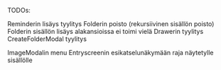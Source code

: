 TODOs:

Reminderin lisäys tyylitys
Folderin poisto (rekursiivinen sisällön poisto)
Folderin sisällön lisäys alakansioissa ei toimi vielä
Drawerin tyylitys
CreateFolderModal tyylitys


ImageModalin menu
Entryscreenin esikatselunäkymään raja näytetylle sisällölle